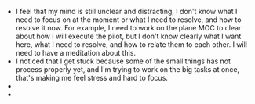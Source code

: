 - I feel that my mind is still unclear and distracting, I don't know what I need to focus on at the moment or what I need to resolve, and how to resolve it now. For example, I need to work on the plane MOC to clear about how I will execute the pilot, but I don't know clearly what I want here, what I need to resolve, and how to relate them to each other. I will need to have a meditation about this.
- I noticed that I get stuck because some of the small things has not process properly yet, and I'm trying to work on the big tasks at once, that's making me feel stress and hard to focus. 
- 
- 

